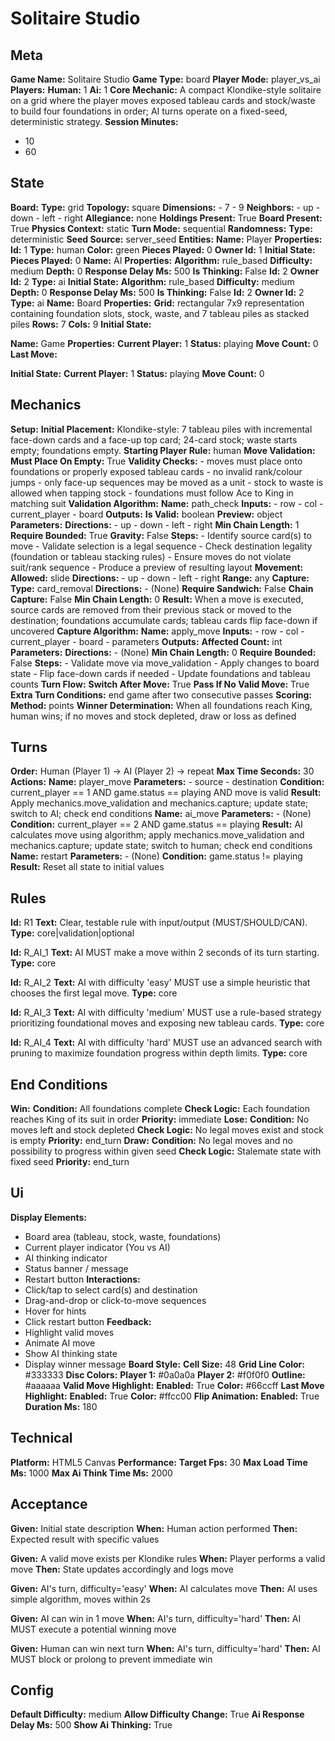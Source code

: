 # Solitaire Studio

## Meta

**Game Name:** Solitaire Studio
**Game Type:** board
**Player Mode:** player_vs_ai
**Players:**
  **Human:** 1
  **Ai:** 1
**Core Mechanic:** A compact Klondike-style solitaire on a grid where the player moves exposed tableau cards and stock/waste to build four foundations in order; AI turns operate on a fixed-seed, deterministic strategy.
**Session Minutes:**
  - 10
  - 60

## State

**Board:**
  **Type:** grid
  **Topology:** square
  **Dimensions:**
    - 7
    - 9
  **Neighbors:**
    - up
    - down
    - left
    - right
**Allegiance:** none
**Holdings Present:** True
**Board Present:** True
**Physics Context:** static
**Turn Mode:** sequential
**Randomness:**
  **Type:** deterministic
  **Seed Source:** server_seed
**Entities:**
  **Name:** Player
  **Properties:**
    **Id:** 1
    **Type:** human
    **Color:** green
    **Pieces Played:** 0
    **Owner Id:** 1
  **Initial State:**
    **Pieces Played:** 0
  **Name:** AI
  **Properties:**
    **Algorithm:** rule_based
    **Difficulty:** medium
    **Depth:** 0
    **Response Delay Ms:** 500
    **Is Thinking:** False
    **Id:** 2
    **Owner Id:** 2
    **Type:** ai
  **Initial State:**
    **Algorithm:** rule_based
    **Difficulty:** medium
    **Depth:** 0
    **Response Delay Ms:** 500
    **Is Thinking:** False
    **Id:** 2
    **Owner Id:** 2
    **Type:** ai
  **Name:** Board
  **Properties:**
    **Grid:** rectangular 7x9 representation containing foundation slots, stock, waste, and 7 tableau piles as stacked piles
    **Rows:** 7
    **Cols:** 9
  **Initial State:**

  **Name:** Game
  **Properties:**
    **Current Player:** 1
    **Status:** playing
    **Move Count:** 0
    **Last Move:**

  **Initial State:**
    **Current Player:** 1
    **Status:** playing
    **Move Count:** 0

## Mechanics

**Setup:**
  **Initial Placement:** Klondike-style: 7 tableau piles with incremental face-down cards and a face-up top card; 24-card stock; waste starts empty; foundations empty.
  **Starting Player Rule:** human
**Move Validation:**
  **Must Place On Empty:** True
  **Validity Checks:**
    - moves must place onto foundations or properly exposed tableau cards
    - no invalid rank/colour jumps
    - only face-up sequences may be moved as a unit
    - stock to waste is allowed when tapping stock
    - foundations must follow Ace to King in matching suit
  **Validation Algorithm:**
    **Name:** path_check
    **Inputs:**
      - row
      - col
      - current_player
      - board
    **Outputs:**
      **Is Valid:** boolean
      **Preview:** object
    **Parameters:**
      **Directions:**
        - up
        - down
        - left
        - right
      **Min Chain Length:** 1
      **Require Bounded:** True
      **Gravity:** False
    **Steps:**
      - Identify source card(s) to move
      - Validate selection is a legal sequence
      - Check destination legality (foundation or tableau stacking rules)
      - Ensure moves do not violate suit/rank sequence
      - Produce a preview of resulting layout
**Movement:**
  **Allowed:** slide
  **Directions:**
    - up
    - down
    - left
    - right
  **Range:** any
**Capture:**
  **Type:** card_removal
  **Directions:**
    - (None)
  **Require Sandwich:** False
  **Chain Capture:** False
  **Min Chain Length:** 0
  **Result:** When a move is executed, source cards are removed from their previous stack or moved to the destination; foundations accumulate cards; tableau cards flip face-down if uncovered
  **Capture Algorithm:**
    **Name:** apply_move
    **Inputs:**
      - row
      - col
      - current_player
      - board
      - parameters
    **Outputs:**
      **Affected Count:** int
    **Parameters:**
      **Directions:**
        - (None)
      **Min Chain Length:** 0
      **Require Bounded:** False
    **Steps:**
      - Validate move via move_validation
      - Apply changes to board state
      - Flip face-down cards if needed
      - Update foundations and tableau counts
**Turn Flow:**
  **Switch After Move:** True
  **Pass If No Valid Move:** True
  **Extra Turn Conditions:** end game after two consecutive passes
**Scoring:**
  **Method:** points
  **Winner Determination:** When all foundations reach King, human wins; if no moves and stock depleted, draw or loss as defined

## Turns

**Order:** Human (Player 1) → AI (Player 2) → repeat
**Max Time Seconds:** 30
**Actions:**
  **Name:** player_move
  **Parameters:**
    - source
    - destination
  **Condition:** current_player == 1 AND game.status == playing AND move is valid
  **Result:** Apply mechanics.move_validation and mechanics.capture; update state; switch to AI; check end conditions
  **Name:** ai_move
  **Parameters:**
    - (None)
  **Condition:** current_player == 2 AND game.status == playing
  **Result:** AI calculates move using algorithm; apply mechanics.move_validation and mechanics.capture; update state; switch to human; check end conditions
  **Name:** restart
  **Parameters:**
    - (None)
  **Condition:** game.status != playing
  **Result:** Reset all state to initial values

## Rules


**Id:** R1
**Text:** Clear, testable rule with input/output (MUST/SHOULD/CAN).
**Type:** core|validation|optional


**Id:** R_AI_1
**Text:** AI MUST make a move within 2 seconds of its turn starting.
**Type:** core


**Id:** R_AI_2
**Text:** AI with difficulty 'easy' MUST use a simple heuristic that chooses the first legal move.
**Type:** core


**Id:** R_AI_3
**Text:** AI with difficulty 'medium' MUST use a rule-based strategy prioritizing foundational moves and exposing new tableau cards.
**Type:** core


**Id:** R_AI_4
**Text:** AI with difficulty 'hard' MUST use an advanced search with pruning to maximize foundation progress within depth limits.
**Type:** core


## End Conditions

**Win:**
  **Condition:** All foundations complete
  **Check Logic:** Each foundation reaches King of its suit in order
  **Priority:** immediate
**Lose:**
  **Condition:** No moves left and stock depleted
  **Check Logic:** No legal moves exist and stock is empty
  **Priority:** end_turn
**Draw:**
  **Condition:** No legal moves and no possibility to progress within given seed
  **Check Logic:** Stalemate state with fixed seed
  **Priority:** end_turn

## Ui

**Display Elements:**
  - Board area (tableau, stock, waste, foundations)
  - Current player indicator (You vs AI)
  - AI thinking indicator
  - Status banner / message
  - Restart button
**Interactions:**
  - Click/tap to select card(s) and destination
  - Drag-and-drop or click-to-move sequences
  - Hover for hints
  - Click restart button
**Feedback:**
  - Highlight valid moves
  - Animate AI move
  - Show AI thinking state
  - Display winner message
**Board Style:**
  **Cell Size:** 48
  **Grid Line Color:** #333333
  **Disc Colors:**
    **Player 1:** #0a0a0a
    **Player 2:** #f0f0f0
    **Outline:** #aaaaaa
  **Valid Move Highlight:**
    **Enabled:** True
    **Color:** #66ccff
  **Last Move Highlight:**
    **Enabled:** True
    **Color:** #ffcc00
  **Flip Animation:**
    **Enabled:** True
    **Duration Ms:** 180

## Technical

**Platform:** HTML5 Canvas
**Performance:**
  **Target Fps:** 30
  **Max Load Time Ms:** 1000
  **Max Ai Think Time Ms:** 2000

## Acceptance


**Given:** Initial state description
**When:** Human action performed
**Then:** Expected result with specific values


**Given:** A valid move exists per Klondike rules
**When:** Player performs a valid move
**Then:** State updates accordingly and logs move


**Given:** AI's turn, difficulty='easy'
**When:** AI calculates move
**Then:** AI uses simple algorithm, moves within 2s


**Given:** AI can win in 1 move
**When:** AI's turn, difficulty='hard'
**Then:** AI MUST execute a potential winning move


**Given:** Human can win next turn
**When:** AI's turn, difficulty='hard'
**Then:** AI MUST block or prolong to prevent immediate win


## Config

**Default Difficulty:** medium
**Allow Difficulty Change:** True
**Ai Response Delay Ms:** 500
**Show Ai Thinking:** True